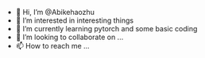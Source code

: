 - 👋 Hi, I’m @Abikehaozhu
- 👀 I’m interested in interesting things
- 🌱 I’m currently learning pytorch and some basic coding
- 💞️ I’m looking to collaborate on ...
- 📫 How to reach me ...

<!---
Abikehaozhu/Abikehaozhu is a ✨ special ✨ repository because its `README.md` (this file) appears on your GitHub profile.
You can click the Preview link to take a look at your changes.
--->
